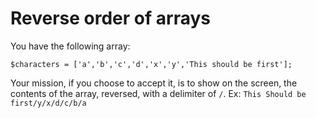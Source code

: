 # Reverse order of arrays

You have the following array:

```$characters = ['a','b','c','d','x','y','This should be first'];```

Your mission, if you choose to accept it, is to show on the screen, the contents of the array, reversed, with a delimiter of ```/```. 
Ex:
```This Should be first/y/x/d/c/b/a```
